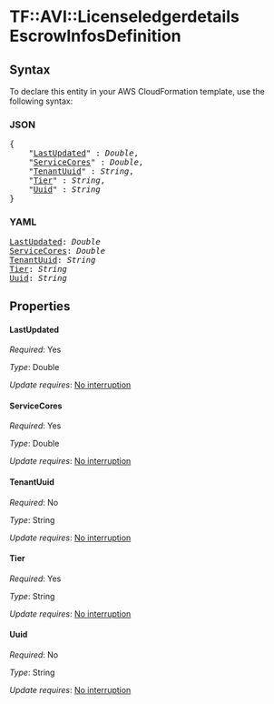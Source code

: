 # TF::AVI::Licenseledgerdetails EscrowInfosDefinition

## Syntax

To declare this entity in your AWS CloudFormation template, use the following syntax:

### JSON

<pre>
{
    "<a href="#lastupdated" title="LastUpdated">LastUpdated</a>" : <i>Double</i>,
    "<a href="#servicecores" title="ServiceCores">ServiceCores</a>" : <i>Double</i>,
    "<a href="#tenantuuid" title="TenantUuid">TenantUuid</a>" : <i>String</i>,
    "<a href="#tier" title="Tier">Tier</a>" : <i>String</i>,
    "<a href="#uuid" title="Uuid">Uuid</a>" : <i>String</i>
}
</pre>

### YAML

<pre>
<a href="#lastupdated" title="LastUpdated">LastUpdated</a>: <i>Double</i>
<a href="#servicecores" title="ServiceCores">ServiceCores</a>: <i>Double</i>
<a href="#tenantuuid" title="TenantUuid">TenantUuid</a>: <i>String</i>
<a href="#tier" title="Tier">Tier</a>: <i>String</i>
<a href="#uuid" title="Uuid">Uuid</a>: <i>String</i>
</pre>

## Properties

#### LastUpdated

_Required_: Yes

_Type_: Double

_Update requires_: [No interruption](https://docs.aws.amazon.com/AWSCloudFormation/latest/UserGuide/using-cfn-updating-stacks-update-behaviors.html#update-no-interrupt)

#### ServiceCores

_Required_: Yes

_Type_: Double

_Update requires_: [No interruption](https://docs.aws.amazon.com/AWSCloudFormation/latest/UserGuide/using-cfn-updating-stacks-update-behaviors.html#update-no-interrupt)

#### TenantUuid

_Required_: No

_Type_: String

_Update requires_: [No interruption](https://docs.aws.amazon.com/AWSCloudFormation/latest/UserGuide/using-cfn-updating-stacks-update-behaviors.html#update-no-interrupt)

#### Tier

_Required_: Yes

_Type_: String

_Update requires_: [No interruption](https://docs.aws.amazon.com/AWSCloudFormation/latest/UserGuide/using-cfn-updating-stacks-update-behaviors.html#update-no-interrupt)

#### Uuid

_Required_: No

_Type_: String

_Update requires_: [No interruption](https://docs.aws.amazon.com/AWSCloudFormation/latest/UserGuide/using-cfn-updating-stacks-update-behaviors.html#update-no-interrupt)

